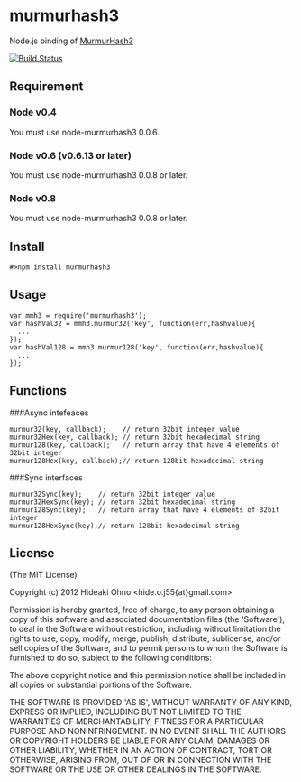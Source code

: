 
# murmurhash3

  Node.js binding of [MurmurHash3](http://code.google.com/p/smhasher/wiki/MurmurHash3)

 [![Build Status](https://secure.travis-ci.org/hideo55/node-murmurhash3.png)](http://travis-ci.org/hideo55/node-murmurhash3)

## Requirement

### Node v0.4

You must use node-murmurhash3 0.0.6.

### Node v0.6 (v0.6.13 or later)

You must use node-murmurhash3 0.0.8 or later.

### Node v0.8

You must use node-murmurhash3 0.0.8 or later.

## Install

    #>npm install murmurhash3

## Usage

    var mmh3 = require('murmurhash3');
    var hashVal32 = mmh3.murmur32('key', function(err,hashvalue){
      ...
   	});
    var hashVal128 = mmh3.murmur128('key', function(err,hashvalue){
      ...
    });

## Functions

###Async intefeaces

    murmur32(key, callback);    // return 32bit integer value
    murmur32Hex(key, callback); // return 32bit hexadecimal string
    murmur128(key, callback);   // return array that have 4 elements of 32bit integer
    murmur128Hex(key, callback);// return 128bit hexadecimal string

###Sync interfaces

    murmur32Sync(key);    // return 32bit integer value
    murmur32HexSync(key); // return 32bit hexadecimal string
    murmur128Sync(key);   // return array that have 4 elements of 32bit integer
    murmur128HexSync(key);// return 128bit hexadecimal string

## License 

(The MIT License)

Copyright (c) 2012 Hideaki Ohno &lt;hide.o.j55{at}gmail.com&gt;

Permission is hereby granted, free of charge, to any person obtaining
a copy of this software and associated documentation files (the
'Software'), to deal in the Software without restriction, including
without limitation the rights to use, copy, modify, merge, publish,
distribute, sublicense, and/or sell copies of the Software, and to
permit persons to whom the Software is furnished to do so, subject to
the following conditions:

The above copyright notice and this permission notice shall be
included in all copies or substantial portions of the Software.

THE SOFTWARE IS PROVIDED 'AS IS', WITHOUT WARRANTY OF ANY KIND,
EXPRESS OR IMPLIED, INCLUDING BUT NOT LIMITED TO THE WARRANTIES OF
MERCHANTABILITY, FITNESS FOR A PARTICULAR PURPOSE AND NONINFRINGEMENT.
IN NO EVENT SHALL THE AUTHORS OR COPYRIGHT HOLDERS BE LIABLE FOR ANY
CLAIM, DAMAGES OR OTHER LIABILITY, WHETHER IN AN ACTION OF CONTRACT,
TORT OR OTHERWISE, ARISING FROM, OUT OF OR IN CONNECTION WITH THE
SOFTWARE OR THE USE OR OTHER DEALINGS IN THE SOFTWARE.
